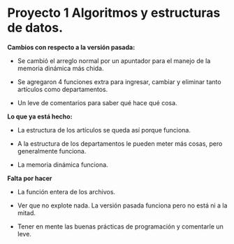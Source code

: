 # Proyecto 1 Algoritmos y estructuras de datos.

**Cambios con respecto a la versión pasada:**

- Se cambió el arreglo normal por un apuntador para el manejo de la memoria dinámica más chida.

- Se agregaron 4 funciones extra para ingresar, cambiar y eliminar tanto artículos como departamentos.

- Un leve de comentarios para saber qué hace qué cosa.

**Lo que ya está hecho:**

- La estructura de los artículos se queda así porque funciona.

- A la estructura de los departamentos le pueden meter más cosas, pero generalmente funciona.

- La memoria dinámica funciona.

**Falta por hacer**

- La función entera de los archivos.

- Ver que no explote nada. La versión pasada funciona pero no está ni a la mitad.

- Tener en mente las buenas prácticas de programación y comentarle un leve.
